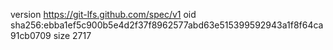 version https://git-lfs.github.com/spec/v1
oid sha256:ebba1ef5c900b5e4d2f37f8962577abd63e515399592943a1f8f64ca91cb0709
size 2717
